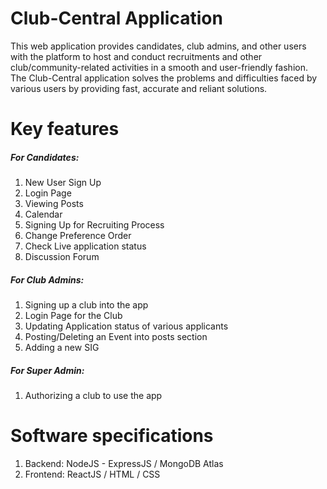 # Club-Central Application

This web application provides candidates, club admins, and other users with the platform to host and conduct recruitments and other club/community-related activities in a smooth and user-friendly fashion. The Club-Central application solves the problems and difficulties faced by various users by providing fast, accurate and reliant solutions.

# Key features

##### For Candidates:  
1. New User Sign Up 
2. Login Page 
3. Viewing Posts 
4. Calendar
5. Signing Up for Recruiting Process 
6. Change Preference Order 
7. Check Live application status 
8. Discussion Forum

##### For Club Admins:
1. Signing up a club into the app
2. Login Page for the Club
3. Updating Application status of various applicants
4. Posting/Deleting an Event into posts section
5. Adding a new SIG

##### For Super Admin:
1. Authorizing a club to use the app


# Software specifications
1. Backend: NodeJS - ExpressJS / MongoDB Atlas
2. Frontend: ReactJS / HTML / CSS
